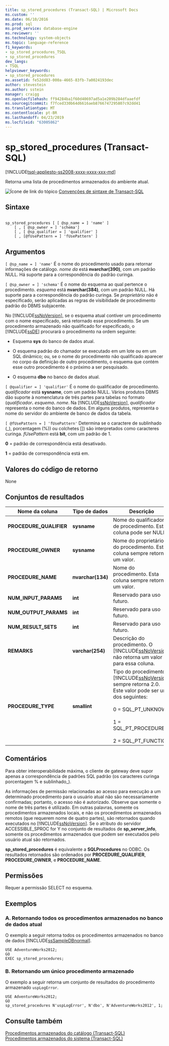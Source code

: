 ```yaml
---
title: sp_stored_procedures (Transact-SQL) | Microsoft Docs
ms.custom: ''
ms.date: 06/10/2016
ms.prod: sql
ms.prod_service: database-engine
ms.reviewer: ''
ms.technology: system-objects
ms.topic: language-reference
f1_keywords:
- sp_stored_procedures_TSQL
- sp_stored_procedures
dev_langs:
- TSQL
helpviewer_keywords:
- sp_stored_procedures
ms.assetid: fe52dd83-000a-4665-83fb-7a0024193dec
author: stevestein
ms.author: sstein
manager: craigg
ms.openlocfilehash: ff94284ba1f60d40697ad5a1e209b284dfaaefdf
ms.sourcegitcommit: f7fced330b64d6616aeb8766747295807c92dd41
ms.translationtype: MT
ms.contentlocale: pt-BR
ms.lasthandoff: 04/23/2019
ms.locfileid: "63005862"
---
```

# <a name="spstoredprocedures-transact-sql"></a>sp_stored_procedures (Transact-SQL)
[!INCLUDE[tsql-appliesto-ss2008-xxxx-xxxx-xxx-md](../../includes/tsql-appliesto-ss2008-xxxx-xxxx-xxx-md.md)]

  Retorna uma lista de procedimentos armazenados do ambiente atual.  
  
 ![Ícone de link do tópico](../../database-engine/configure-windows/media/topic-link.gif "Ícone de link do tópico") [Convenções de sintaxe de Transact-SQL](../../t-sql/language-elements/transact-sql-syntax-conventions-transact-sql.md)  
  
## <a name="syntax"></a>Sintaxe  
  
```  
  
sp_stored_procedures [ [ @sp_name = ] 'name' ]   
    [ , [ @sp_owner = ] 'schema']   
    [ , [ @sp_qualifier = ] 'qualifier' ]  
    [ , [@fUsePattern = ] 'fUsePattern' ]  
```  
  
## <a name="arguments"></a>Argumentos  
`[ @sp_name = ] 'name'` É o nome do procedimento usado para retornar informações de catálogo. *nome da* está **nvarchar(390)**, com um padrão NULL. Há suporte para a correspondência do padrão curinga.  
  
`[ @sp_owner = ] 'schema'` É o nome do esquema ao qual pertence o procedimento. *esquema* está **nvarchar(384)**, com um padrão NULL. Há suporte para a correspondência do padrão curinga. Se *proprietário* não é especificado, serão aplicadas as regras de visibilidade de procedimento padrão do DBMS subjacente.  
  
 No [!INCLUDE[ssNoVersion](../../includes/ssnoversion-md.md)], se o esquema atual contiver um procedimento com o nome especificado, será retornado esse procedimento. Se um procedimento armazenado não qualificado for especificado, o [!INCLUDE[ssDE](../../includes/ssde-md.md)] procurará o procedimento na ordem seguinte:  
  
-   Esquema **sys** do banco de dados atual.  
  
-   O esquema padrão do chamador se executado em um lote ou em um SQL dinâmico; ou, se o nome do procedimento não qualificado aparecer no corpo da definição de outro procedimento, o esquema que contém esse outro procedimento é o próximo a ser pesquisado.  
  
-   O esquema **dbo** no banco de dados atual.  
  
`[ @qualifier = ] 'qualifier'` É o nome do qualificador de procedimento. *qualificador* está **sysname**, com um padrão NULL. Vários produtos DBMS dão suporte à nomenclatura de três partes para tabelas no formato (_qualificador_**.** _esquema_**.** _nome_. Na [!INCLUDE[ssNoVersion](../../includes/ssnoversion-md.md)], *qualificador* representa o nome do banco de dados. Em alguns produtos, representa o nome do servidor do ambiente de banco de dados da tabela.  
  
`[ @fUsePattern = ] 'fUsePattern'` Determina se o caractere de sublinhado (_), porcentagem (%)) ou colchetes []) são interpretados como caracteres curinga. *fUsePattern* está **bit**, com um padrão de 1.  
  
 **0** = padrão de correspondência está desativado.  
  
 **1** = padrão de correspondência está em.  
  
## <a name="return-code-values"></a>Valores do código de retorno  
 None  
  
## <a name="result-sets"></a>Conjuntos de resultados  
  
|Nome da coluna|Tipo de dados|Descrição|  
|-----------------|---------------|-----------------|  
|**PROCEDURE_QUALIFIER**|**sysname**|Nome do qualificador de procedimento. Esta coluna pode ser NULL.|  
|**PROCEDURE_OWNER**|**sysname**|Nome do proprietário do procedimento. Esta coluna sempre retorna um valor.|  
|**PROCEDURE_NAME**|**nvarchar(134)**|Nome do procedimento. Esta coluna sempre retorna um valor.|  
|**NUM_INPUT_PARAMS**|**int**|Reservado para uso futuro.|  
|**NUM_OUTPUT_PARAMS**|**int**|Reservado para uso futuro.|  
|**NUM_RESULT_SETS**|**int**|Reservado para uso futuro.|  
|**REMARKS**|**varchar(254)**|Descrição do procedimento. O [!INCLUDE[ssNoVersion](../../includes/ssnoversion-md.md)] não retorna um valor para essa coluna.|  
|**PROCEDURE_TYPE**|**smallint**|Tipo do procedimento. [!INCLUDE[ssNoVersion](../../includes/ssnoversion-md.md)] sempre retorna 2.0. Este valor pode ser um dos seguintes:<br /><br /> 0 = SQL_PT_UNKNOWN<br /><br /> 1 = SQL_PT_PROCEDURE<br /><br /> 2 = SQL_PT_FUNCTION|  
  
## <a name="remarks"></a>Comentários  
 Para obter interoperabilidade máxima, o cliente de gateway deve supor apenas a correspondência de padrões SQL padrão (os caracteres curinga porcentagem % e sublinhado_).  
  
 As informações de permissão relacionadas ao acesso para execução a um determinado procedimento para o usuário atual não são necessariamente confirmadas; portanto, o acesso não é autorizado. Observe que somente o nome de três partes é utilizado. Em outras palavras, somente os procedimentos armazenados locais, e não os procedimentos armazenados remotos (que requerem nome de quatro partes), são retornados quando executados no [!INCLUDE[ssNoVersion](../../includes/ssnoversion-md.md)]. Se o atributo do servidor ACCESSIBLE_SPROC for Y no conjunto de resultados de **sp_server_info**, somente os procedimentos armazenados que podem ser executados pelo usuário atual são retornados.  
  
 **sp_stored_procedures** é equivalente a **SQLProcedures** no ODBC. Os resultados retornados são ordenados por **PROCEDURE_QUALIFIER**, **PROCEDURE_OWNER**, e **PROCEDURE_NAME**.  
  
## <a name="permissions"></a>Permissões  
 Requer a permissão SELECT no esquema.  
  
## <a name="examples"></a>Exemplos  
  
### <a name="a-returning-all-stored-procedures-in-the-current-database"></a>A. Retornando todos os procedimentos armazenados no banco de dados atual  
 O exemplo a seguir retorna todos os procedimentos armazenados no banco de dados [!INCLUDE[ssSampleDBnormal](../../includes/sssampledbnormal-md.md)].  
  
```  
USE AdventureWorks2012;  
GO  
EXEC sp_stored_procedures;  
```  
  
### <a name="b-returning-a-single-stored-procedure"></a>B. Retornando um único procedimento armazenado  
 O exemplo a seguir retorna um conjunto de resultados do procedimento armazenado `uspLogError`.  
  
```  
USE AdventureWorks2012;  
GO  
sp_stored_procedures N'uspLogError', N'dbo', N'AdventureWorks2012', 1;  
```  
  
## <a name="see-also"></a>Consulte também  
 [Procedimentos armazenados do catálogo &#40;Transact-SQL&#41;](../../relational-databases/system-stored-procedures/catalog-stored-procedures-transact-sql.md)   
 [Procedimentos armazenados do sistema &#40;Transact-SQL&#41;](../../relational-databases/system-stored-procedures/system-stored-procedures-transact-sql.md)  
  
  
